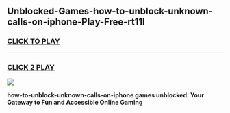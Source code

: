 
## Unblocked-Games-how-to-unblock-unknown-calls-on-iphone-Play-Free-rt11l
<h3>
<a href="https://premium76.site?title=how-to-unblock-unknown-calls-on-iphone&ref=23A">CLICK TO PLAY</a></h3>
<hr>

<h3>
<a href="https://premium76.site?title=how-to-unblock-unknown-calls-on-iphone&ref=23A">CLICK 2 PLAY</a>
  
</h3>

<a href="https://premium76.site?title=how-to-unblock-unknown-calls-on-iphone&ref=23A"><img src="https://clearcache.store/games.png"></a>


**how-to-unblock-unknown-calls-on-iphone games unblocked: Your Gateway to Fun and Accessible Online Gaming**
